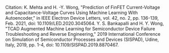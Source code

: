 Citation:
K. Mehta and H. -Y. Wong, "Prediction of FinFET Current-Voltage and Capacitance-Voltage Curves Using Machine Learning With Autoencoder," in IEEE Electron Device Letters, vol. 42, no. 2, pp. 136-139, Feb. 2021, doi: 10.1109/LED.2020.3045064.
Y. S. Bankapalli and H. Y. Wong, "TCAD Augmented Machine Learning for Semiconductor Device Failure Troubleshooting and Reverse Engineering," 2019 International Conference on Simulation of Semiconductor Processes and Devices (SISPAD), Udine, Italy, 2019, pp. 1-4, doi: 10.1109/SISPAD.2019.8870467.
